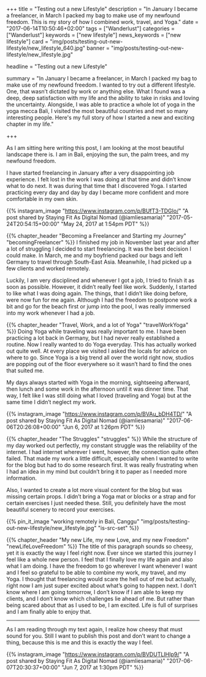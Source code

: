 +++
title = "Testing out a new Lifestyle"
description = "In January I became a freelancer, in March I packed my bag to make use of my newfound freedom. This is my story of how I combined work, travel, and Yoga."
date = "2017-06-14T10:50:46+02:00"
tags = ["Wanderlust"]
categories = ["Wanderlust"]
keywords = ["new lifestyle"]
news_keywords = ["new lifestyle"]
card = "img/posts/testing-out-new-lifestyle/new_lifestyle_640.jpg"
banner = "img/posts/testing-out-new-lifestyle/new_lifestyle.jpg"

headline = "Testing out a new Lifestyle"

summary = "In January I became a freelancer, in March I packed my bag to make use of my newfound freedom. I wanted to try out a different lifestyle. One, that wasn’t dictated by work or anything else. What I found was a deep, deep satisfaction with my life and the ability to take in risks and loving the uncertainty. Alongside, I was able to practice a whole lot of yoga in the yoga mecca Bali, I visited the most beautiful countries and met so many interesting people. Here's my full story of how I started a new and exciting chapter in my life."

+++

As I am sitting here writing this post, I am looking at the most beautiful landscape there is. I am in Bali, enjoying the sun, the palm trees, and my newfound freedom.

I have started freelancing in January after a very disappointing job experience. I felt lost in the work I was doing at that time and didn’t know what to do next. It was during that time that I discovered Yoga. I started practicing every day and day by day I became more confident and more comfortable in my own skin.

{{% instagram_image "https://www.instagram.com/p/BUfT3-TDGIo/" "A post shared by Staying Fit As Digital Nomad (@iamliesamaria)" "2017-05-24T20:54:15+00:00" "May 24, 2017 at 1:54pm PDT" %}}

{{% chapter_header "Becoming a Freelancer and Starting my Journey" "becomingFreelancer" %}}
I finished my job in November last year and after a lot of struggling I decided to start freelancing. It was the best decision I could make. In March, me and my boyfriend packed our bags and left Germany to travel through South-East Asia. Meanwhile, I had picked up a few clients and worked remotely.

Luckily, I am very disciplined and whenever I got a job, I tried to finish it as soon as possible. However, it didn’t really feel like work. Suddenly, I started to like what I was doing again. The things, that I didn’t like doing before, were now fun for me again. Although I had the freedom to postpone work a bit and go for the beach first or jump into the pool, I was really immersed into my work whenever I had a job.

{{% chapter_header "Travel, Work, and a lot of Yoga" "travelWorkYoga" %}}
Doing Yoga while traveling was really important to me. I have been practicing a lot back in Germany, but I had never really established a routine. Now I really wanted to do Yoga everyday. This has actually worked out quite well. At every place we visited I asked the locals for advice on where to go. Since Yoga is a big trend all over the world right now, studios are popping out of the floor everywhere so it wasn’t hard to find the ones that suited me.

My days always started with Yoga in the morning, sightseeing afterward, then lunch and some work in the afternoon until it was dinner time. That way, I felt like I was still doing what I loved (traveling and Yoga) but at the same time I didn’t neglect my work.

{{% instagram_image "https://www.instagram.com/p/BVAu_bDH4TD/" "A post shared by Staying Fit As Digital Nomad (@iamliesamaria)" "2017-06-06T20:26:08+00:00" "Jun 6, 2017 at 1:26pm PDT" %}}

{{% chapter_header "The Struggles" "struggles" %}}
While the structure of my day worked out perfectly, my constant struggle was the reliability of the internet. I had internet wherever I went, however, the connection quite often failed. That made my work a little difficult, especially when I wanted to write for the blog but had to do some research first. It was really frustrating when I had an idea in my mind but couldn’t bring it to paper as I needed more information.

Also, I wanted to create a lot more visual content for the blog but was missing certain props. I didn’t bring a Yoga mat or blocks or a strap and for certain exercises I just needed these. Still, you definitely have the most beautiful scenery to record your exercises.

{{% pin_it_image "working remotely in Bali, Canggu" "img/posts/testing-out-new-lifestyle/new_lifestyle.jpg" "is-src-set" %}}


{{% chapter_header "My new Life, my new Love, and my new Freedom" "newLifeLoveFreedom" %}}
The title of this paragraph sounds so cheesy, yet it is exactly the way I feel right now. Ever since we started this journey I feel like a whole new person. I feel that I finally love my life again and also what I am doing. I have the freedom to go wherever I want whenever I want and I feel so grateful to be able to combine my work, my travel, and my Yoga. I thought that freelancing would scare the hell out of me but actually, right now I am just super excited about what’s going to happen next. I don’t know where I am going tomorrow, I don’t know if I am able to keep my clients, and I don’t know which challenges lie ahead of me. But rather than being scared about that as I used to be, I am excited. Life is full of surprises and I am finally able to enjoy that.

<hr class="section-divider">

As I am reading through my text again, I realize how cheesy that must sound for you. Still I want to publish this post and don’t want to change a thing, because this is me and this is exactly the way I feel.

{{% instagram_image "https://www.instagram.com/p/BVDUTLIHIp9/" "A post shared by Staying Fit As Digital Nomad (@iamliesamaria)" "2017-06-07T20:30:37+00:00" "Jun 7, 2017 at 1:30pm PDT" %}}










